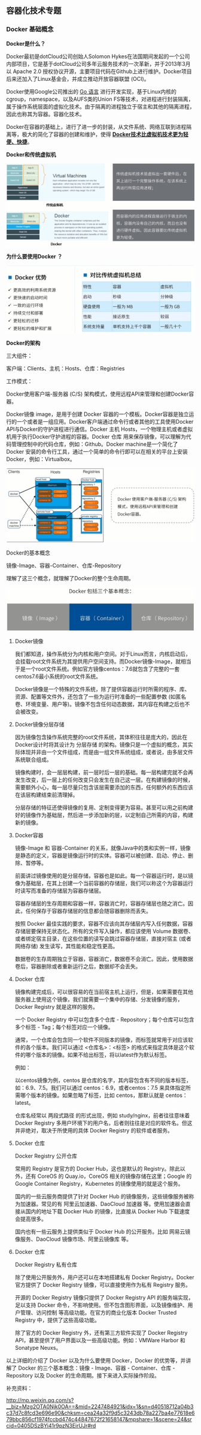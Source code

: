 ## 容器化技术专题

### Docker 基础概念

**Docker是什么？**

Docker最初是dotCloud公司创始人Solomon Hykes在法国期间发起的一个公司内部项目，它是基于dotCloud公司多年云服务技术的一次革新，并于2013年3月以 Apache 2.0 授权协议开源，主要项目代码在Github上进行维护。Docker项目后来还加入了Linux基金会，并成立推动开放容器联盟 (OCI)。

Docker使用Google公司推出的 <u>Go 语言</u> 进行开发实现，基于Linux内核的cgroup，namespace，以及AUFS类的Union FS等技术，对进程进行封装隔离，属于操作系统层面的虚拟化技术。由于隔离的进程独立于宿主和其他的隔离进程，因此也称其为容器。容器化技术。

Docker在容器的基础上，进行了进一步的封装，从文件系统、网络互联到进程隔离等，极大的简化了容器的创建和维护，使得 **<u>Docker技术比虚拟机技术更为轻便、快捷</u>**。



**Docker和传统虚拟机**

![](./img/1.1.1docker-1.png)



**为什么要使用Docker ？**

![](./img/1.1.1docker-2.png)



**Docker的架构**

三大组件：

客户端：Clients、主机：Hosts、仓库：Registries

工作模式：

Docker使用客户端-服务器 (C/S) 架构模式，使用远程API来管理和创建Docker容器。

Docker镜像 image，是用于创建 Docker 容器的一个模板。Docker容器是独立运行的一个或者是一组应用。Docker客户端通过命令行或者其他的工具使用Docker API与Docker的守护进程进行通信。Docker 主机 Hosts，一个物理主机或者虚拟机用于执行Docker守护进程的容器。Docker 仓库 用来保存镜像，可以理解为代码管理控制中的代码仓库，例如：Github。Docker machine是一个简化了Docker 安装的命令行工具，通过一个简单的命令行即可以在相关的平台上安装Docker，例如：Virtualbox。



![](./img/1.1.1docker-3.png)



Docker的基本概念

镜像-Image、容器-Container、仓库-Repository

理解了这三个概念，就理解了Docker的整个生命周期。

![](./img/1.1.1docker-4.png)



1. Docker镜像

   我们都知道，操作系统分为内核和用户空间。对于Linux而言，内核启动后，会挂载root文件系统为其提供用户空间支持。而Docker镜像-Image，就相当于是一个root文件系统。例如官方镜像centos：7.6就包含了完整的一套centos7.6最小系统的root文件系统。

   Docker镜像是一个特殊的文件系统，除了提供容器运行时所需的程序、库、资源、配置等文件外，还包含了一些为运行时准备的一些配置参数 (如匿名卷、环境变量、用户等)。镜像不包含任何动态数据，其内容在构建之后也不会被改变。

2. Docker镜像分层存储

   因为镜像包含操作系统完整的root文件系统，其体积往往是庞大的，因此在Docker设计时将其设计为 分层存储 的架构。镜像只是一个虚拟的概念，其实际体现并非由一个文件组成，而是由一组文件系统组成，或者说，由多层文件系统联合组成。

   镜像构建时，会一层层构建，前一层时后一层的基础。每一层构建完就不会再发生改变，后一层上的任何改变只会发生在自己这一层。在构建镜像的时候，需要额外小心，每一层尽量只包含该层需要添加的东西，任何额外的东西应该在该层构建结束前清理掉。

   分层存储的特征还使得镜像的复用、定制变得更为容易。甚至可以用之前构建好的镜像作为基础层，然后进一步添加新的层，以定制自己所需的内容，构建新的镜像。

3. Docker容器

   镜像-Image 和 容器-Container 的关系，就像Java中的类和实例一样，镜像是静态的定义，容器是镜像运行时的实体。容器可以被创建、启动、停止、删除、暂停等。

   前面讲过镜像使用的是分层存储，容器也是如此。每一个容器运行时，是以镜像为基础层，在其上创建一个当前容器的存储层，我们可以称这个为容器运行时读写而准备的存储层为容器存储层。

   容器存储层的生存周期和容器一样，容器消亡时，容器存储层也随之消亡。因此，任何保存于容器存储层的信息都会随容器删除而丢失。

   按照 Docker 最佳实践的要求，容器不应该向其存储层内写入任何数据，容器存储层要保持无状态化。所有的文件写入操作，都应该使用 Volume 数据卷、或者绑定宿主目录，在这些位置的读写会跳过容器存储层，直接对宿主 (或者网络存储) 发生读写，其性能和稳定性更高。

   数据卷的生存周期独立于容器，容器消亡，数据卷不会消亡。因此，使用数据卷后，容器删除或者重新运行之后，数据却不会丢失。

4. Docker 仓库

   镜像构建完成后，可以很容易的在当前宿主机上运行，但是，如果需要在其他服务器上使用这个镜像，我们就需要一个集中的存储、分发镜像的服务，Docker Registry 就是这样的服务。

   一个 Docker Registry 中可以包含多个仓库 - Repository；每个仓库可以包含多个标签 - Tag；每个标签对应一个镜像。

   通常，一个仓库会包含同一个软件不同版本的镜像，而标签就常用于对应该软件的各个版本。我们可以通过   <仓库名>：<标签> 的格式来指定具体是这个软件的哪个版本的镜像。如果不给出标签，将以latest作为默认标签。

   例如：

   以centos镜像为例，centos 是仓库的名字，其内容包含有不同的版本标签，如：6.9、7.5。我们可以通过 centos：6.9，或者centos：7.5 来具体指定所需哪个版本的镜像。如果忽略了标签，比如 centos，那默认就是 centos：latest。

   仓库名经常以 两段式路径 的形式出现，例如 study/nginx，前者往往意味着 Docker Registry 多用户环境下的用户名，后者则往往是对应的软件名。但这并非绝对，取决于所使用的具体 Docker Registry 的软件或者服务。

5. Docker 仓库

   Docker Registry 公开仓库

   常用的 Registry 是官方的 Docker Hub，这也是默认的 Registry。除此以外，还有 CoreOS 的 Quay.io，CoreOS 相关的镜像存储在这里；Google 的 Google Container Registry，Kubernetes 的镜像使用的就是这个服务。

   国内的一些云服务商提供了针对 Docker Hub 的镜像服务，这些镜像服务被称为加速器。常见的有 阿里云加速器、DaoCloud 加速器 等。使用加速器会直接从国内的地址下载 Docker Hub 的镜像，比直接从 Docker Hub 下载速度会提高很多。

   国内也有一些云服务上提供类似于 Docker Hub 的公开服务。比如 网易云镜像服务、DaoCloud 镜像市场、阿里云镜像库 等。

6. Docker 仓库

   Docker Registry 私有仓库

   除了使用公开服务外，用户还可以在本地搭建私有 Docker Registry。Docker 官方提供了 Docker Registry 镜像，可以直接使用作为私有 Registry 服务。

   开源的 Docker Registry 镜像只提供了 Docker Registry API 的服务端实现，足以支持 Docker 命令，不影响使用。但不包含图形界面，以及镜像维护、用户管理、访问控制 等高级功能。在官方的商业化版本 Docker Trusted Registry 中，提供了这些高级功能。

   除了官方的 Docker Registry 外，还有第三方软件实现了 Docker Registry API，甚至提供了用户界面以及一些高级功能。例如：VMWare Harbor 和 Sonatype Neuxs。



以上详细的介绍了 Docker 以及为什么要使用 Docker，Docker 的优势等，并讲解了 Docker 的三个基本概念：镜像 - Image、容器 - Container、仓库 - Repository 以及 Docker 的生命周期。接下来进入实际操作阶段。



补充资料：

http://mp.weixin.qq.com/s?__biz=Mzg2OTA0Njk0OA==&mid=2247484921&idx=1&sn=d40518712a04b3c37d7c8fcd3e696e90&chksm=cea24a32f9d5c3243db78a227ba4e77618e679bbc856cf1974fccbd474c44847672f21658147&mpshare=1&scene=24&srcid=0405DSzBYi41r9pzN3EirUJr#rd
